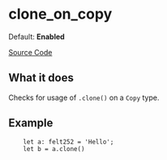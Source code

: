 # clone_on_copy

Default: **Enabled**

[Source Code](https://github.com/software-mansion/cairo-lint/tree/main/src/lints/clone_on_copy.rs#L33)

## What it does

Checks for usage of `.clone()` on a `Copy` type.

## Example

```cairo
    let a: felt252 = 'Hello';
    let b = a.clone()
```
